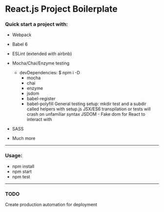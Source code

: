 # React.js Project Boilerplate
 
### Quick start a project with:
* Webpack
* Babel 6
* ESLint (extended with airbnb)

* Mocha/Chai/Enzyme testing
    * devDependencies:
        $ npm i -D 
        - mocha
        - chai
        - enzyme
        - jsdom
        - babel-register 
        - babel-polyfill
        General testing setup:
        mkdir test and a subdir called helpers with setup.js
        JSX/ES6 transpilation or tests will crash on unfamiliar syntax
        JSDOM - Fake dom for React to interact with
    
* SASS
* Much more

___
### Usage:
* npm install
* npm start
* npm test

___
### TODO
Create production automation for deployment

